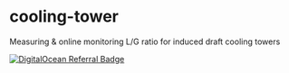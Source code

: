 # cooling-tower
Measuring &amp; online monitoring L/G ratio for induced draft cooling towers

































[![DigitalOcean Referral Badge](https://web-platforms.sfo2.digitaloceanspaces.com/WWW/Badge%203.svg)](https://www.digitalocean.com/?refcode=15c365102f14&utm_campaign=Referral_Invite&utm_medium=Referral_Program&utm_source=badge)
